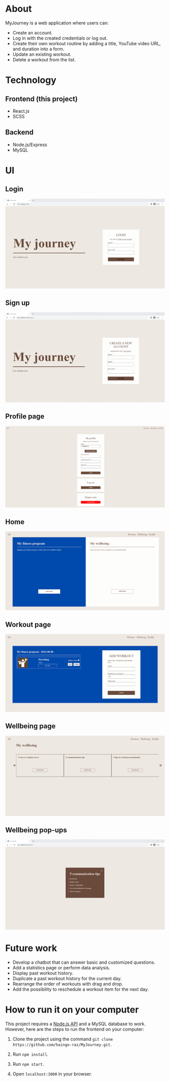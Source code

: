# About
MyJourney is a web application where users can:
- Create an account.
- Log in with the created credentials or log out.
- Create their own workout routine by adding a title, YouTube video URL, and duration into a form.
- Update an existing workout.
- Delete a workout from the list.

# Technology
## Frontend (this project)
- React.js
- SCSS
## Backend
- Node.js/Express
- MySQL

# UI
## Login
![Login](https://raw.githubusercontent.com/haingo-raz/MyJourney/master/public/UI/loginPage.png)

## Sign up
![Signup](https://raw.githubusercontent.com/haingo-raz/MyJourney/master/public/UI/signupPage.png)

## Profile page
![Signup](https://raw.githubusercontent.com/haingo-raz/MyJourney/master/public/UI/profilePage.png)

## Home
![Home](https://raw.githubusercontent.com/haingo-raz/MyJourney/master/public/UI/homepage.png)

## Workout page
![Fitness](https://raw.githubusercontent.com/haingo-raz/MyJourney/master/public/UI/fitnessPage.png)

## Wellbeing page
![Wellbeing](https://raw.githubusercontent.com/haingo-raz/MyJourney/master/public/UI/wellbeingPage.png)

## Wellbeing pop-ups
![Pop-up](https://raw.githubusercontent.com/haingo-raz/MyJourney/master/public/UI/modal.png)

# Future work
* Develop a chatbot that can answer basic and customized questions.
* Add a statistics page or perform data analysis.
* Display past workout history.
* Duplicate a past workout history for the current day.
* Rearrange the order of workouts with drag and drop.
* Add the possibility to reschedule a workout item for the next day.

# How to run it on your computer

This project requires a [Node.js API](https://github.com/haingo-raz/MyJourney-API) and a MySQL database to work. However, here are the steps to run the frontend on your computer:

1. Clone the project using the command `git clone https://github.com/haingo-raz/MyJourney.git`.

2. Run `npm install`.

3. Run `npm start`.

4. Open `localhost:3000` in your browser.